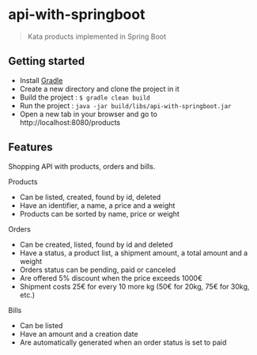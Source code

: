# api-with-springboot
> Kata products implemented in Spring Boot

## Getting started
  
 - Install [Gradle](https://gradle.org/install/)   
 - Create a new directory and clone the project in it
 - Build the project : ```$ gradle clean build```
 - Run the project : ```java -jar build/libs/api-with-springboot.jar```
 - Open a new tab in your browser and go to http://localhost:8080/products

## Features

Shopping API with products, orders and bills.

Products
  * Can be listed, created, found by id, deleted
  * Have an identifier, a name, a price and a weight
  * Products can be sorted by name, price or weight

Orders
  * Can be created, listed, found by id and deleted
  * Have a status, a product list, a shipment amount, a total amount and a weight
  * Orders status can be pending, paid or canceled
  * Are offered 5% discount when the price exceeds 1000€
  * Shipment costs 25€ for every 10 more kg (50€ for 20kg, 75€ for 30kg, etc.)

Bills
  * Can be listed
  * Have an amount and a creation date
  * Are automatically generated when an order status is set to paid

